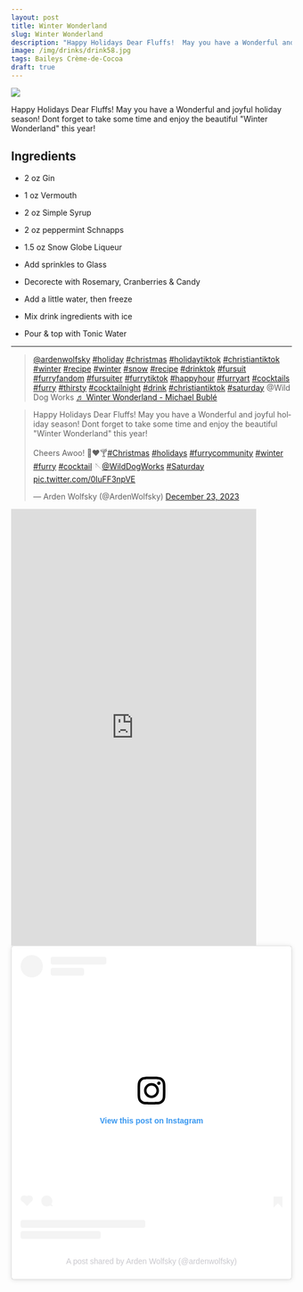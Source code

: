 ```yaml
--- 
layout: post
title: Winter Wonderland
slug: Winter Wonderland
description: "Happy Holidays Dear Fluffs!  May you have a Wonderful and joyful holiday season! Dont forget to take some time and enjoy the beautiful "Winter Wonderland" this year!"
image: /img/drinks/drink58.jpg
tags: Baileys Crème-de-Cocoa
draft: true
---
```

<div class="drink-image-post"><img src="{{ site.url }}{{ page.image }}"></div>

Happy Holidays Dear Fluffs!  May you have a Wonderful and joyful holiday season! Dont forget to take some time and enjoy the beautiful "Winter Wonderland" this year!

## Ingredients
- 2 oz Gin
- 1 oz Vermouth
- 2 oz Simple Syrup
- 2 oz peppermint Schnapps
- 1.5 oz Snow Globe Liqueur

- Add sprinkles to Glass
- Decorecte with Rosemary, Cranberries & Candy
- Add a little water, then freeze

- Mix drink ingredients with ice
- Pour & top with Tonic Water

<hr>

<div class="drink-media">
<blockquote class="tiktok-embed" cite="https://www.tiktok.com/@ardenwolfsky/video/7315922320357444907" data-video-id="7315922320357444907" style="max-width: 605px;min-width: 325px;" > <section> <a target="_blank" title="@ardenwolfsky" href="https://www.tiktok.com/@ardenwolfsky?refer=embed">@ardenwolfsky</a> <a title="holiday" target="_blank" href="https://www.tiktok.com/tag/holiday?refer=embed">#holiday</a> <a title="christmas" target="_blank" href="https://www.tiktok.com/tag/christmas?refer=embed">#christmas</a> <a title="holidaytiktok" target="_blank" href="https://www.tiktok.com/tag/holidaytiktok?refer=embed">#holidaytiktok</a> <a title="christiantiktok" target="_blank" href="https://www.tiktok.com/tag/christiantiktok?refer=embed">#christiantiktok</a> <a title="winter" target="_blank" href="https://www.tiktok.com/tag/winter?refer=embed">#winter</a> <a title="recipe" target="_blank" href="https://www.tiktok.com/tag/recipe?refer=embed">#recipe</a> <a title="winter" target="_blank" href="https://www.tiktok.com/tag/winter?refer=embed">#winter</a> <a title="snow" target="_blank" href="https://www.tiktok.com/tag/snow?refer=embed">#snow</a> <a title="recipe" target="_blank" href="https://www.tiktok.com/tag/recipe?refer=embed">#recipe</a> <a title="drinktok" target="_blank" href="https://www.tiktok.com/tag/drinktok?refer=embed">#drinktok</a> <a title="fursuit" target="_blank" href="https://www.tiktok.com/tag/fursuit?refer=embed">#fursuit</a> <a title="furryfandom" target="_blank" href="https://www.tiktok.com/tag/furryfandom?refer=embed">#furryfandom</a> <a title="fursuiter" target="_blank" href="https://www.tiktok.com/tag/fursuiter?refer=embed">#fursuiter</a> <a title="furrytiktok" target="_blank" href="https://www.tiktok.com/tag/furrytiktok?refer=embed">#furrytiktok</a> <a title="happyhour" target="_blank" href="https://www.tiktok.com/tag/happyhour?refer=embed">#happyhour</a> <a title="furryart" target="_blank" href="https://www.tiktok.com/tag/furryart?refer=embed">#furryart</a> <a title="cocktails" target="_blank" href="https://www.tiktok.com/tag/cocktails?refer=embed">#cocktails</a> <a title="furry" target="_blank" href="https://www.tiktok.com/tag/furry?refer=embed">#furry</a> <a title="thirsty" target="_blank" href="https://www.tiktok.com/tag/thirsty?refer=embed">#thirsty</a> <a title="cocktailnight" target="_blank" href="https://www.tiktok.com/tag/cocktailnight?refer=embed">#cocktailnight</a> <a title="drink" target="_blank" href="https://www.tiktok.com/tag/drink?refer=embed">#drink</a> <a title="christiantiktok" target="_blank" href="https://www.tiktok.com/tag/christiantiktok?refer=embed">#christiantiktok</a> <a title="saturday" target="_blank" href="https://www.tiktok.com/tag/saturday?refer=embed">#saturday</a> @Wild Dog Works <a target="_blank" title="♬ Winter Wonderland - Michael Bublé" href="https://www.tiktok.com/music/Winter-Wonderland-6704982590325000194?refer=embed">♬ Winter Wonderland - Michael Bublé</a> </section> </blockquote> <script async src="https://www.tiktok.com/embed.js"></script>

<blockquote class="twitter-tweet tw-align-center"><p lang="en" dir="ltr">Happy Holidays Dear Fluffs!  May you have a Wonderful and joyful holiday season! Dont forget to take some time and enjoy the beautiful &quot;Winter Wonderland&quot; this year!<br><br>Cheers Awoo! 🎄❤️🍸<a href="https://twitter.com/hashtag/Christmas?src=hash&amp;ref_src=twsrc%5Etfw">#Christmas</a> <a href="https://twitter.com/hashtag/holidays?src=hash&amp;ref_src=twsrc%5Etfw">#holidays</a> <a href="https://twitter.com/hashtag/furrycommunity?src=hash&amp;ref_src=twsrc%5Etfw">#furrycommunity</a> <a href="https://twitter.com/hashtag/winter?src=hash&amp;ref_src=twsrc%5Etfw">#winter</a> <a href="https://twitter.com/hashtag/furry?src=hash&amp;ref_src=twsrc%5Etfw">#furry</a> <a href="https://twitter.com/hashtag/cocktail?src=hash&amp;ref_src=twsrc%5Etfw">#cocktail</a> 🪡<a href="https://twitter.com/WildDogWorks?ref_src=twsrc%5Etfw">@WildDogWorks</a> <a href="https://twitter.com/hashtag/Saturday?src=hash&amp;ref_src=twsrc%5Etfw">#Saturday</a> <a href="https://t.co/0IuFF3npVE">pic.twitter.com/0IuFF3npVE</a></p>&mdash; Arden Wolfsky (@ArdenWolfsky) <a href="https://twitter.com/ArdenWolfsky/status/1738690812496490833?ref_src=twsrc%5Etfw">December 23, 2023</a></blockquote> <script async src="https://platform.twitter.com/widgets.js" charset="utf-8"></script>

<iframe width="440" height="783" src="https://www.youtube.com/embed/T0qnQ7NOmWs" title="" frameborder="0" allow="accelerometer; autoplay; clipboard-write; encrypted-media; gyroscope; picture-in-picture; web-share" allowfullscreen></iframe>

<blockquote class="instagram-media" data-instgrm-captioned data-instgrm-permalink="https://www.instagram.com/reel/C1PzDxHpwxZ/?utm_source=ig_embed&amp;utm_campaign=loading" data-instgrm-version="14" style=" background:#FFF; border:0; border-radius:3px; box-shadow:0 0 1px 0 rgba(0,0,0,0.5),0 1px 10px 0 rgba(0,0,0,0.15); margin: 1px; max-width:540px; min-width:326px; padding:0; width:99.375%; width:-webkit-calc(100% - 2px); width:calc(100% - 2px);"><div style="padding:16px;"> <a href="https://www.instagram.com/reel/C1PzDxHpwxZ/?utm_source=ig_embed&amp;utm_campaign=loading" style=" background:#FFFFFF; line-height:0; padding:0 0; text-align:center; text-decoration:none; width:100%;" target="_blank"> <div style=" display: flex; flex-direction: row; align-items: center;"> <div style="background-color: #F4F4F4; border-radius: 50%; flex-grow: 0; height: 40px; margin-right: 14px; width: 40px;"></div> <div style="display: flex; flex-direction: column; flex-grow: 1; justify-content: center;"> <div style=" background-color: #F4F4F4; border-radius: 4px; flex-grow: 0; height: 14px; margin-bottom: 6px; width: 100px;"></div> <div style=" background-color: #F4F4F4; border-radius: 4px; flex-grow: 0; height: 14px; width: 60px;"></div></div></div><div style="padding: 19% 0;"></div> <div style="display:block; height:50px; margin:0 auto 12px; width:50px;"><svg width="50px" height="50px" viewBox="0 0 60 60" version="1.1" xmlns="https://www.w3.org/2000/svg" xmlns:xlink="https://www.w3.org/1999/xlink"><g stroke="none" stroke-width="1" fill="none" fill-rule="evenodd"><g transform="translate(-511.000000, -20.000000)" fill="#000000"><g><path d="M556.869,30.41 C554.814,30.41 553.148,32.076 553.148,34.131 C553.148,36.186 554.814,37.852 556.869,37.852 C558.924,37.852 560.59,36.186 560.59,34.131 C560.59,32.076 558.924,30.41 556.869,30.41 M541,60.657 C535.114,60.657 530.342,55.887 530.342,50 C530.342,44.114 535.114,39.342 541,39.342 C546.887,39.342 551.658,44.114 551.658,50 C551.658,55.887 546.887,60.657 541,60.657 M541,33.886 C532.1,33.886 524.886,41.1 524.886,50 C524.886,58.899 532.1,66.113 541,66.113 C549.9,66.113 557.115,58.899 557.115,50 C557.115,41.1 549.9,33.886 541,33.886 M565.378,62.101 C565.244,65.022 564.756,66.606 564.346,67.663 C563.803,69.06 563.154,70.057 562.106,71.106 C561.058,72.155 560.06,72.803 558.662,73.347 C557.607,73.757 556.021,74.244 553.102,74.378 C549.944,74.521 548.997,74.552 541,74.552 C533.003,74.552 532.056,74.521 528.898,74.378 C525.979,74.244 524.393,73.757 523.338,73.347 C521.94,72.803 520.942,72.155 519.894,71.106 C518.846,70.057 518.197,69.06 517.654,67.663 C517.244,66.606 516.755,65.022 516.623,62.101 C516.479,58.943 516.448,57.996 516.448,50 C516.448,42.003 516.479,41.056 516.623,37.899 C516.755,34.978 517.244,33.391 517.654,32.338 C518.197,30.938 518.846,29.942 519.894,28.894 C520.942,27.846 521.94,27.196 523.338,26.654 C524.393,26.244 525.979,25.756 528.898,25.623 C532.057,25.479 533.004,25.448 541,25.448 C548.997,25.448 549.943,25.479 553.102,25.623 C556.021,25.756 557.607,26.244 558.662,26.654 C560.06,27.196 561.058,27.846 562.106,28.894 C563.154,29.942 563.803,30.938 564.346,32.338 C564.756,33.391 565.244,34.978 565.378,37.899 C565.522,41.056 565.552,42.003 565.552,50 C565.552,57.996 565.522,58.943 565.378,62.101 M570.82,37.631 C570.674,34.438 570.167,32.258 569.425,30.349 C568.659,28.377 567.633,26.702 565.965,25.035 C564.297,23.368 562.623,22.342 560.652,21.575 C558.743,20.834 556.562,20.326 553.369,20.18 C550.169,20.033 549.148,20 541,20 C532.853,20 531.831,20.033 528.631,20.18 C525.438,20.326 523.257,20.834 521.349,21.575 C519.376,22.342 517.703,23.368 516.035,25.035 C514.368,26.702 513.342,28.377 512.574,30.349 C511.834,32.258 511.326,34.438 511.181,37.631 C511.035,40.831 511,41.851 511,50 C511,58.147 511.035,59.17 511.181,62.369 C511.326,65.562 511.834,67.743 512.574,69.651 C513.342,71.625 514.368,73.296 516.035,74.965 C517.703,76.634 519.376,77.658 521.349,78.425 C523.257,79.167 525.438,79.673 528.631,79.82 C531.831,79.965 532.853,80.001 541,80.001 C549.148,80.001 550.169,79.965 553.369,79.82 C556.562,79.673 558.743,79.167 560.652,78.425 C562.623,77.658 564.297,76.634 565.965,74.965 C567.633,73.296 568.659,71.625 569.425,69.651 C570.167,67.743 570.674,65.562 570.82,62.369 C570.966,59.17 571,58.147 571,50 C571,41.851 570.966,40.831 570.82,37.631"></path></g></g></g></svg></div><div style="padding-top: 8px;"> <div style=" color:#3897f0; font-family:Arial,sans-serif; font-size:14px; font-style:normal; font-weight:550; line-height:18px;">View this post on Instagram</div></div><div style="padding: 12.5% 0;"></div> <div style="display: flex; flex-direction: row; margin-bottom: 14px; align-items: center;"><div> <div style="background-color: #F4F4F4; border-radius: 50%; height: 12.5px; width: 12.5px; transform: translateX(0px) translateY(7px);"></div> <div style="background-color: #F4F4F4; height: 12.5px; transform: rotate(-45deg) translateX(3px) translateY(1px); width: 12.5px; flex-grow: 0; margin-right: 14px; margin-left: 2px;"></div> <div style="background-color: #F4F4F4; border-radius: 50%; height: 12.5px; width: 12.5px; transform: translateX(9px) translateY(-18px);"></div></div><div style="margin-left: 8px;"> <div style=" background-color: #F4F4F4; border-radius: 50%; flex-grow: 0; height: 20px; width: 20px;"></div> <div style=" width: 0; height: 0; border-top: 2px solid transparent; border-left: 6px solid #f4f4f4; border-bottom: 2px solid transparent; transform: translateX(16px) translateY(-4px) rotate(30deg)"></div></div><div style="margin-left: auto;"> <div style=" width: 0px; border-top: 8px solid #F4F4F4; border-right: 8px solid transparent; transform: translateY(16px);"></div> <div style=" background-color: #F4F4F4; flex-grow: 0; height: 12px; width: 16px; transform: translateY(-4px);"></div> <div style=" width: 0; height: 0; border-top: 8px solid #F4F4F4; border-left: 8px solid transparent; transform: translateY(-4px) translateX(8px);"></div></div></div> <div style="display: flex; flex-direction: column; flex-grow: 1; justify-content: center; margin-bottom: 24px;"> <div style=" background-color: #F4F4F4; border-radius: 4px; flex-grow: 0; height: 14px; margin-bottom: 6px; width: 224px;"></div> <div style=" background-color: #F4F4F4; border-radius: 4px; flex-grow: 0; height: 14px; width: 144px;"></div></div></a><p style=" color:#c9c8cd; font-family:Arial,sans-serif; font-size:14px; line-height:17px; margin-bottom:0; margin-top:8px; overflow:hidden; padding:8px 0 7px; text-align:center; text-overflow:ellipsis; white-space:nowrap;"><a href="https://www.instagram.com/reel/C1PzDxHpwxZ/?utm_source=ig_embed&amp;utm_campaign=loading" style=" color:#c9c8cd; font-family:Arial,sans-serif; font-size:14px; font-style:normal; font-weight:normal; line-height:17px; text-decoration:none;" target="_blank">A post shared by Arden Wolfsky (@ardenwolfsky)</a></p></div></blockquote> <script async src="//www.instagram.com/embed.js"></script>
</div>